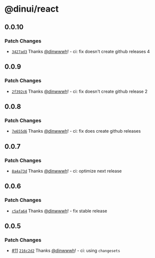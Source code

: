 # @dinui/react

## 0.0.10

### Patch Changes

- [`3427ad3`](https://github.com/dinwwwh/dinui/commit/3427ad3c4cc76da0475c7a6437cc4049910a80e4) Thanks [@dinwwwh](https://github.com/dinwwwh)! - ci: fix doesn't create github releases 4

## 0.0.9

### Patch Changes

- [`2f392c6`](https://github.com/dinwwwh/dinui/commit/2f392c61028b065ce8cd93b3fdc693324cb856c4) Thanks [@dinwwwh](https://github.com/dinwwwh)! - ci: fix doesn't create github release 2

## 0.0.8

### Patch Changes

- [`7e655d6`](https://github.com/dinwwwh/dinui/commit/7e655d6661ce3e343ca4f0b2f58f279163383caf) Thanks [@dinwwwh](https://github.com/dinwwwh)! - ci: fix does create github releases

## 0.0.7

### Patch Changes

- [`8a4a73d`](https://github.com/dinwwwh/dinui/commit/8a4a73d0dd7f4a09176fa366faf26a4e105fc094) Thanks [@dinwwwh](https://github.com/dinwwwh)! - ci: optimize next release

## 0.0.6

### Patch Changes

- [`c5afa64`](https://github.com/dinwwwh/dinui/commit/c5afa64b7299d5dc0ebaa8adffd8694824a58bd4) Thanks [@dinwwwh](https://github.com/dinwwwh)! - fix stable release

## 0.0.5

### Patch Changes

- [#11](https://github.com/dinwwwh/dinui/pull/11) [`216c2d2`](https://github.com/dinwwwh/dinui/commit/216c2d2d8c67d648577cc5dd03d006e56ec902ea) Thanks [@dinwwwh](https://github.com/dinwwwh)! - ci: using `changesets`
